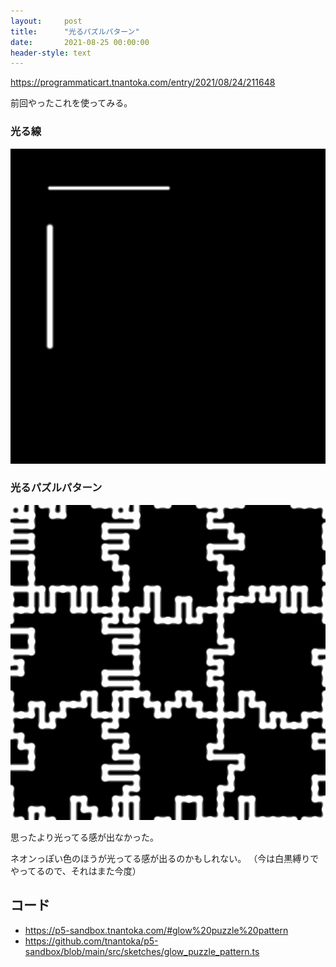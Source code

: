 ```yaml
---
layout:     post
title:      "光るパズルパターン"
date:       2021-08-25 00:00:00
header-style: text
---
```

<https://programmaticart.tnantoka.com/entry/2021/08/24/211648>

前回やったこれを使ってみる。

### 光る線

![](/img/in-post/20210825211651.jpg)

### 光るパズルパターン

![](/img/in-post/20210825211701.jpg)

思ったより光ってる感が出なかった。

ネオンっぽい色のほうが光ってる感が出るのかもしれない。
（今は白黒縛りでやってるので、それはまた今度）

## コード

- <https://p5-sandbox.tnantoka.com/#glow%20puzzle%20pattern>
- <https://github.com/tnantoka/p5-sandbox/blob/main/src/sketches/glow_puzzle_pattern.ts>


